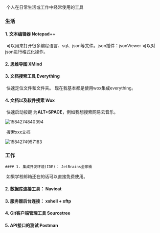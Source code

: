 ​	个人在日常生活或工作中经常使用的工具

### 生活

#### 1. 文本编辑器   Notepad++ 

​		可以用来打开很多编程语言、sql、json等文件。json插件：jsonViewer 可以对json进行格式化操作。

#### 2. 思维导图 XMind

#### 3. 文档搜索工具 Everything

​	 快速定位文件和文件夹。 现在我基本都是使用wox集成everything。

#### 4. 文档以及软件搜索  Wox

​	 快速启动按键 为**ALT+SPACE**，例如我想搜索网易云音乐。

![1584274840394](C:\Users\54336\AppData\Roaming\Typora\typora-user-images\1584274840394.png)

​	搜索xxx文档  

![1584274957183](C:\Users\54336\AppData\Roaming\Typora\typora-user-images\1584274957183.png)

###  工作

	#### 1. 集成开发环境(IDE)： JetBrains全家桶

​		如果学校邮箱还在的话可以直接免费使用。

#### 2. 数据库连接工具： Navicat  

#### 3. 服务器后台连接： xshell + xftp

#### 4. Git客户端管理工具 Sourcetree

#### 5. API接口的测试 Postman



 



​	

​		









